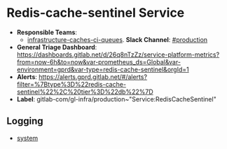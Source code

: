 <!-- MARKER: do not edit this section directly. Edit services/service-catalog.yml then run scripts/generate-docs -->
#  Redis-cache-sentinel Service

* **Responsible Teams**:
  * [infrastructure-caches-ci-queues](https://about.gitlab.com/handbook/engineering/infrastructure/team/reliability/). **Slack Channel**: [#production](https://gitlab.slack.com/archives/production)
* **General Triage Dashboard**: https://dashboards.gitlab.net/d/26q8nTzZz/service-platform-metrics?from=now-6h&to=now&var-prometheus_ds=Global&var-environment=gprd&var-type=redis-cache-sentinel&orgId=1
* **Alerts**: https://alerts.gprd.gitlab.net/#/alerts?filter=%7Btype%3D%22redis-cache-sentinel%22%2C%20tier%3D%22db%22%7D
* **Label**: gitlab-com/gl-infra/production~"Service:RedisCacheSentinel"

## Logging

* [system](https://log.gitlab.net/goto/0b28cb1d20663b4359f8bc05995a22ad)

<!-- END_MARKER -->
